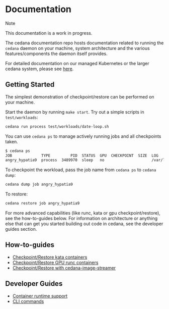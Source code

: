 # Documentation 
> [!NOTE]
> This documentation is a work in progress.

The cedana documentation repo hosts documentation related to running the `cedana` daemon on your machine, system architecture and the various features/components the daemon itself provides. 

For detailed documentation on our managed Kubernetes or the larger cedana system, please see [here](https://docs.cedana.ai). 

## Getting Started 
The simplest demonstration of checkpoint/restore can be performed on your machine. 

Start the daemon by running `make start`. Try out a simple scripts in `test/workloads`:

``` sh
cedana run process test/workloads/date-loop.sh
```

You can use `cedana ps` to manage actively running jobs and all checkpoints taken. 
``` sh
$ cedana ps
JOB             TYPE         PID  STATUS  GPU  CHECKPOINT  SIZE  LOG
angry_hypatia9  process  3489970  sleep   no                     /var/log/cedana-output-angry_hypatia9.log
```

To checkpoint the workload, pass the job name from `cedana ps` to `cedana dump`:

``` sh
cedana dump job angry_hypatia9
```

To restore: 

``` sh
cedana restore job angry_hypatia9
```

For more advanced capabilities (like runc, kata or gpu checkpoint/restore), see the how-to-guides below. For information on architecture or anything else that can get you started building out code in cedana, see the developer guides section. 

## How-to-guides 
- [Checkpoint/Restore kata containers](kata/kata.md)
- [Checkpoint/Restore GPU runc containers](runc/gpu.md)
- [Checkpoint/Restore with cedana-image-streamer](cedana-image-streamer/cedana-image-streamer.md)

## Developer Guides 
- [Container runtime support](support/runtimes.md) 
- [CLI commands](cli/commands.md)
